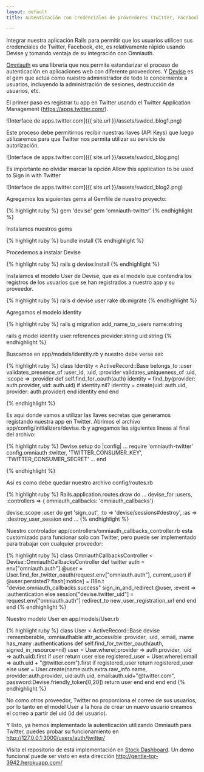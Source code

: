 ```yaml
--- 
layout: default
title: Autenticación con credenciales de proveedores (Twitter, Facebook, Github, etc) en aplicaciones Rails usando Devise y Omniauth

---
```


Integrar nuestra aplicación Rails para permitir que los usuarios utilicen sus credenciales de Twitter, Facebook, etc,  es relativamente rápido usando Devise y tomando ventaja de su integración con Omniauth.

<a href="https://github.com/intridea/omniauth">Omniauth</a> es una librería que nos permite estandarizar el proceso de autenticación en aplicaciones web con diferente proveedores.  Y <a href="https://github.com/plataformatec/devise">Devise</a> es el gem que actúa como nuestro administrador de todo lo concerniente a usuarios, incluyendo la administración de sesiones, destrucción de usuarios, etc.


El primer paso es registrar tu app en Twitter usando el Twitter Application Management (https://apps.twitter.com/).

![Interface de apps.twitter.com]({{ site.url }}/assets/swdcd_blog1.png)


Este proceso debe permitirnos recibir nuestras llaves (API Keys) que luego utilizaremos para que Twitter nos permita utilizar su servicio de autorización.

![Interface de apps.twitter.com]({{ site.url }}/assets/swdcd_blog.png)

Es importante no olvidar marcar la opción Allow this application to be used to Sign in with Twitter

![Interface de apps.twitter.com]({{ site.url }}/assets/swdcd_blog2.png)


Agregamos los siguientes gems al Gemfile de nuestro proyecto:

{% highlight ruby %}
gem 'devise'
gem 'omniauth-twitter'
{% endhighlight %}


Instalamos nuestros gems

{% highlight ruby %}
bundle install
{% endhighlight %}


Procedemos a instalar Devise

{% highlight ruby %}
rails g devise:install
{% endhighlight %}


Instalamos el modelo User de Devise,  que es el modelo que contendra los registros de los usuarios que se han registrados a nuestro app y su proveedor.

{% highlight ruby %}
rails d devise user
rake db:migrate
{% endhighlight %}

Agregamos el modelo identity


{% highlight ruby %}
rails g migration add_name_to_users name:string

rails g model identity user:references provider:string uid:string
{% endhighlight %}


Buscamos en app/models/identity.rb y nuestro debe verse así:

{% highlight ruby %}
class Identity < ActiveRecord::Base
  belongs_to :user
  validates_presence_of :user_id, :uid, :provider
  validates_uniqueness_of :uid, :scope => :provider def self.find_for_oauth(auth)
   identity = find_by(provider: auth.provider, uid: auth.uid)
   if identity.nil?
     identity = create(uid: auth.uid, provider: auth.provider)
   end
   identity
  end
end

{% endhighlight %}

Es aqui donde vamos a utilizar las llaves secretas que generamos registando nuestra app en Twitter.  Abrimos el archivo app/config/initializers/devise.rb y agregamos las siguientes lineas al final del archivo:

{% highlight ruby %}
Devise.setup do |config|
...
 require 'omniauth-twitter'
 config.omniauth :twitter, 'TWITTER_CONSUMER_KEY', 'TWITTER_CONSUMER_SECRET'
...
end

{% endhighlight %}

Así es como debe quedar nuestro archivo config/routes.rb

{% highlight ruby %}
Rails.application.routes.draw do
...
 devise_for :users, :controllers => { omniauth_callbacks: 'omniauth_callbacks'}
 
  devise_scope :user do
   get 'sign_out', :to => 'devise/sessions#destroy', :as => :destroy_user_session
  end
...
{% endhighlight %}

Nuestro controlador app/controllers/omniauth_callbacks_controller.rb esta customizado para funcionar solo con Twitter,   pero puede ser implementado para trabajar con cualquier proveedor:

{% highlight ruby %}
class OmniauthCallbacksController < Devise::OmniauthCallbacksController
 def twitter
   auth = env["omniauth.auth"]
   @user = User.find_for_twitter_oauth(request.env["omniauth.auth"], current_user)
   if @user.persisted?
     flash[:notice] = I18n.t "devise.omniauth_callbacks.success"
     sign_in_and_redirect @user, :event => :authentication
   else
     session["devise.twitter_uid"] = request.env["omniauth.auth"]
     redirect_to new_user_registration_url
   end
 end
end
{% endhighlight %}


Nuestro modelo User en app/models/User.rb


{% highlight ruby %}
class User < ActiveRecord::Base
  devise :rememberable, :omniauthable
  attr_accessible :provider, :uid, :email, :name
  has_many :authentications
  def self.find_for_twitter_oauth(auth, signed_in_resource=nil)
    user = User.where(:provider => auth.provider, :uid => auth.uid).first
    if user
      return user
    else
      registered_user = User.where(:email => auth.uid + "@twitter.com").first
      if registered_user
        return registered_user
      else
        user = User.create(name:auth.extra.raw_info.name, provider:auth.provider, uid:auth.uid, email:auth.uid+"@twitter.com", password:Devise.friendly_token[0,20])
        return user
      end
    end
  end
end
{% endhighlight %}

No como otros proveedor,  Twitter no proporciona el correo de sus usuarios,  por lo tanto en el model User  a la hora de crear un nuevo usuario creamos el correo a partir del uid (id del usuario).

Y listo,  ya hemos implementado la autenticación utilizando Omniauth para Twitter, puedes probar su funcionamiento en <a href="http://localhost:3000/users/auth/twitter/">http://127.0.0.1:3000/users/auth/twitter/</a>

Visita el repositorio de está implementación en <a href="https://github.com/SwordCode/stock-dashboard">Stock Dashboard</a>. Un demo funcional puede ser visto en esta dirección <a href="http://gentle-tor-3942.herokuapp.com/">http://gentle-tor-3942.herokuapp.com/</a>

